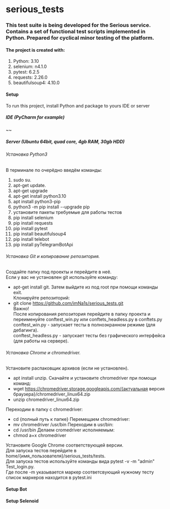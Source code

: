 # serious_tests
### This test suite is being developed for the Serious service. Contains a set of functional test scripts implemented in Python. Prepared for cyclical minor testing of the platform. 
#### The project is created with:

1. Python: 3.10
2. selenium: n4.1.0
3. pytest: 6.2.5
4. requests: 2.26.0
5. beautifulsoup4: 4.10.0

#### Setup
To run this project, install Python and package to yours IDE or server

##### IDE (PyCharm for example)

~~

##### Server (Ubuntu 64bit, quad core, 4gb RAM, 30gb HDD)

###### Установка Python3

В терминале по очерёдно введём команды:
1. sudo su.
2. apt-get update.
3. apt-get upgrade
4. apt-get install python3.10
5. apt install python3-pip
6. python3 -m pip install --upgrade pip
7. установите пакеты требуемые для работы тестов
8. pip install selenium
9. pip install requests
10. pip install pytest
11. pip install beautifulsoup4
12. pip install telebot
13. pip install pyTelegramBotApi

###### Установка Git и копирование репозитория.
Создайте папку под проекты и перейдите в неё.  
Если у вас не установлен git используйте команду:  
- apt-get install git. 
Затем выйдите из под root при помощи команды exit.  
Клонируйте репозиторий:  
- git clone https://github.com/imNa1s/serious_tests.git  
Важно!  
После копирования репозитория перейдите в папку проекта и переименуйте conftest_win.py или conftets_headless.py в conftets.py  
conftest_win.py - запускает тесты в полноэкранном режиме (для дебагинга).  
conftest_headless.py - запускает тесты без графического интерфейса (для работы на сервере).  

###### Установка Chrome и chromedriver.
Установите распаковщик архивов (если не установлен).
- apt install unzip.
Скачайте и установите chromedriver при помощи команд:
- wget https://chromedriver.storage.googleapis.com/{актуальная версия браузера}/chromedriver_linux64.zip
- unzip chromedriver_linux64.zip

Переходим в папку с chromedriver:
- cd {полный путь к папке}
Перемещаем chromedriver:
- mv chromedriver /usr/bin
Переходим в usr/bin:
- cd /usr/bin
Делаем cromedriver исполняемым:
- chmod a+x chromedriver


Установите Google Chrome соответствующей версии.  
Для запуска тестов перейдите в home/{имя_пользователя}/serious_tests/tests.  
Для запуска тестов используйте команды вида pytest -v -m "admin" Test_login.py.  
Где после -m указывается маркер соответсвующий нужному тесту список маркеров находится в pytest.ini


#### Setup Bot


#### Setup Selenoid

